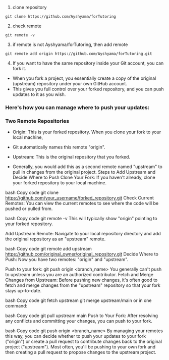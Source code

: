 1. clone repository
```
git clone https://github.com/Ayshyama/forTutoring
```
2. check remote
```
git remote -v
```
3. if remote is not Ayshyama/forTutoring, then add remote
```
git remote add origin https://github.com/Ayshyama/forTutoring.git
```

4. If you want to have the same repository inside your Git account, you can fork it.

- When you fork a project, you essentially create a copy of the original (upstream) repository under your own GitHub account. 
- This gives you full control over your forked repository, and you can push updates to it as you wish. 

### Here's how you can manage where to push your updates:

### Two Remote Repositories

- Origin: This is your forked repository. When you clone your fork to your local machine, 
- Git automatically names this remote "origin".

- Upstream: This is the original repository that you forked. 
- Generally, you would add this as a second remote named "upstream" to pull in changes from the original project.
Steps to Add Upstream and Decide Where to Push
Clone Your Fork: If you haven't already, clone your forked repository to your local machine.

bash
Copy code
git clone https://github.com/your_username/forked_repository.git
Check Current Remotes: You can view the current remotes to see where the code will be pushed or pulled from.

bash
Copy code
git remote -v
This will typically show "origin" pointing to your forked repository.

Add Upstream Remote: Navigate to your local repository directory and add the original repository as an "upstream" remote.

bash
Copy code
git remote add upstream https://github.com/original_owner/original_repository.git
Decide Where to Push: Now you have two remotes: "origin" and "upstream".

Push to your fork: git push origin <branch_name>
You generally can't push to upstream unless you are an authorized contributor.
Fetch and Merge Changes from Upstream: Before pushing new changes, it's often good to fetch and merge changes from the "upstream" repository so that your fork stays up-to-date.

bash
Copy code
git fetch upstream
git merge upstream/main
or in one command:

bash
Copy code
git pull upstream main
Push to Your Fork: After resolving any conflicts and committing your changes, you can push to your fork.

bash
Copy code
git push origin <branch_name>
By managing your remotes this way, you can decide whether to push your updates to your fork ("origin") or create a pull request to contribute changes back to the original project ("upstream"). Most often, you'll be pushing to your own fork and then creating a pull request to propose changes to the upstream project.

